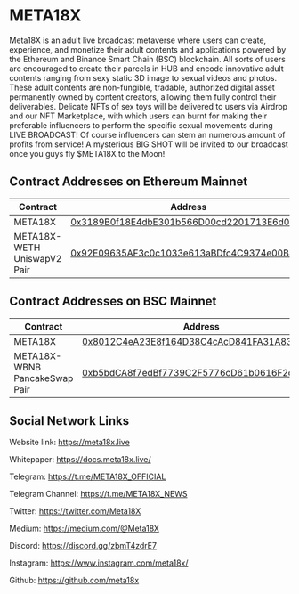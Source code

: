 # META18X

Meta18X is an adult live broadcast metaverse where users can create, experience, and monetize their adult contents and applications powered by the Ethereum and Binance Smart Chain (BSC) blockchain. All sorts of users are encouraged to create their parcels in HUB and encode innovative adult contents ranging from sexy static 3D image to sexual videos and photos. These adult contents are non-fungible, tradable, authorized digital asset permanently owned by content creators, allowing them fully control their deliverables. Delicate NFTs of sex toys will be delivered to users via Airdrop and our NFT Marketplace, with which users can burnt for making their preferable influencers to perform the specific sexual movements during LIVE BROADCAST! Of course influencers can stem an numerous amount of profits from service! A mysterious BIG SHOT will be invited to our broadcast once you guys fly $META18X to the Moon!

## Contract Addresses on Ethereum Mainnet
| Contract  | Address |
| ------------- | ------------- |
| META18X | [0x3189B0f18E4dbE301b566D00cd2201713E6d0E84](https://etherscan.io/token/0x3189B0f18E4dbE301b566D00cd2201713E6d0E84) |
| META18X-WETH UniswapV2 Pair | [0x92E09635AF3c0c1033e613aBDfc4C9374e00B46a](https://etherscan.io/token/0x92E09635AF3c0c1033e613aBDfc4C9374e00B46a)|

## Contract Addresses on BSC Mainnet
| Contract  | Address |
| ------------- | ------------- |
| META18X | [0x8012C4eA23E8f164D38C4cAcD841FA31A83808e2](https://bscscan.com/token/0x8012C4eA23E8f164D38C4cAcD841FA31A83808e2) |
| META18X-WBNB PancakeSwap Pair | [0xb5bdCA8f7edBf7739C2F5776cD61b0616F2d74ce](https://bscscan.com/token/0xb5bdCA8f7edBf7739C2F5776cD61b0616F2d74ce)|


## Social Network Links

Website link: https://meta18x.live

Whitepaper: https://docs.meta18x.live/

Telegram: https://t.me/META18X_OFFICIAL

Telegram Channel: https://t.me/META18X_NEWS

Twitter: https://twitter.com/Meta18X

Medium: https://medium.com/@Meta18X

Discord: https://discord.gg/zbmT4zdrE7

Instagram: https://www.instagram.com/meta18x/

Github: https://github.com/meta18x
